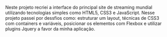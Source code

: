 Neste projeto recriei a interface do principal site de streaming mundial utilizando tecnologias simples como HTML5, CSS3 e JavaScript. Nesse projeto passei por dessfios como: estruturar um layout, técnicas de CSS3 com containers e variáveis, posicionar os elementos com Flexbox e utilizar plugins Jquery a favor da minha aplicação.